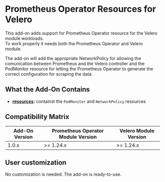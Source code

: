 # Prometheus Operator Resources for Velero

This add-on adds support for Prometheus Operator resource for the Velero module workloads.  
To work properly it needs both the Prometheus Operator and Velero module.

The add-on will add the appropriate NetworkPolicy for allowing the comunication between Prometheus and the
Velero controller and the PodMonitor resource for letting the Prometheus Operator to generate the correct
configuration for scraping the data.

## What the Add-On Contains

- **[resources](./resources):** containst the `PodMonitor` and `NetworkPolicy` resources

## Compatibility Matrix

| Add-On Version | Prometheus Operator Module Version | Velero Module Version |
|----------------|------------------------------------|-----------------------|
| 1.0.x          | >= 1.24.x                          | >= 1.24.x             |

## User customization

No customization is needed. The add-on is ready-to-use.
